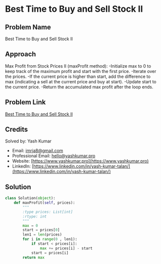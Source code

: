 # Best Time to Buy and Sell Stock II

## Problem Name
Best Time to Buy and Sell Stock II

## Approach
Max Profit from Stock Prices II (maxProfit method):
-Initialize max to 0 to keep track of the maximum profit and start with the first price.
-Iterate over the prices.
-If the current price is higher than start, add the difference to max (indicating a sell at the current price and buy at start).
-Update start to the current price.
-Return the accumulated max profit after the loop ends.

## Problem Link
[Best Time to Buy and Sell Stock II](https://leetcode.com/problems/best-time-to-buy-and-sell-stock-ii/description/?envType=study-plan-v2&envId=top-interview-150)

## Credits
Solved by: Yash Kumar

- Email: imrja8@gmail.com
- Professional Email: hello@yashkumar.pro
- Website: [https://www.yashkumar.pro](https://www.yashkumar.pro)
- LinkedIn: [https://www.linkedin.com/in/yash-kumar-talan/](https://www.linkedin.com/in/yash-kumar-talan/)

## Solution
```python
class Solution(object):
    def maxProfit(self, prices):
        """
        :type prices: List[int]
        :rtype: int
        """
        max = 0
        start = prices[0]
        len1 = len(prices)
        for i in range(0 , len1):
            if start < prices[i]: 
                max += prices[i] - start
            start = prices[i]
        return max